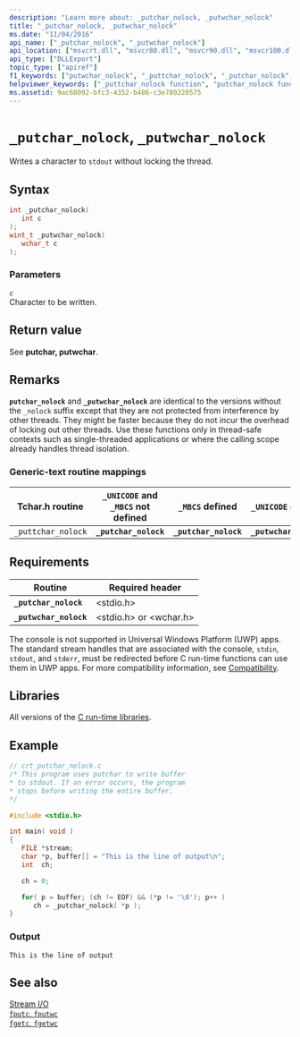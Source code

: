 ```yaml
---
description: "Learn more about: _putchar_nolock, _putwchar_nolock"
title: "_putchar_nolock, _putwchar_nolock"
ms.date: "11/04/2016"
api_name: ["_putchar_nolock", "_putwchar_nolock"]
api_location: ["msvcrt.dll", "msvcr80.dll", "msvcr90.dll", "msvcr100.dll", "msvcr100_clr0400.dll", "msvcr110.dll", "msvcr110_clr0400.dll", "msvcr120.dll", "msvcr120_clr0400.dll", "ucrtbase.dll"]
api_type: ["DLLExport"]
topic_type: ["apiref"]
f1_keywords: ["putwchar_nolock", "_puttchar_nolock", "_putchar_nolock", "_putwchar_nolock", "putchar_nolock"]
helpviewer_keywords: ["_puttchar_nolock function", "putchar_nolock function", "characters, writing", "standard output, writing to", "putwchar_nolock function", "_putchar_nolock function", "_putwchar_nolock function", "puttchar_nolock function"]
ms.assetid: 9ac68092-bfc3-4352-b486-c3e780220575
---
```

# `_putchar_nolock`, `_putwchar_nolock`

Writes a character to `stdout` without locking the thread.

## Syntax

```C
int _putchar_nolock(
   int c
);
wint_t _putwchar_nolock(
   wchar_t c
);
```

### Parameters

*`c`*\
Character to be written.

## Return value

See **putchar, putwchar**.

## Remarks

**`putchar_nolock`** and **`_putwchar_nolock`** are identical to the versions without the `_nolock` suffix except that they are not protected from interference by other threads. They might be faster because they do not incur the overhead of locking out other threads. Use these functions only in thread-safe contexts such as single-threaded applications or where the calling scope already handles thread isolation.

### Generic-text routine mappings

|Tchar.h routine|`_UNICODE` and `_MBCS` not defined|`_MBCS` defined|`_UNICODE` defined|
|---------------------|--------------------------------------|--------------------|-----------------------|
|`_puttchar_nolock`|**`_putchar_nolock`**|**`_putchar_nolock`**|**`_putwchar_nolock`**|

## Requirements

|Routine|Required header|
|-------------|---------------------|
|**`_putchar_nolock`**|\<stdio.h>|
|**`_putwchar_nolock`**|\<stdio.h> or \<wchar.h>|

The console is not supported in Universal Windows Platform (UWP) apps. The standard stream handles that are associated with the console, `stdin`, `stdout`, and `stderr`, must be redirected before C run-time functions can use them in UWP apps. For more compatibility information, see [Compatibility](../compatibility.md).

## Libraries

All versions of the [C run-time libraries](../crt-library-features.md).

## Example

```C
// crt_putchar_nolock.c
/* This program uses putchar to write buffer
* to stdout. If an error occurs, the program
* stops before writing the entire buffer.
*/

#include <stdio.h>

int main( void )
{
   FILE *stream;
   char *p, buffer[] = "This is the line of output\n";
   int  ch;

   ch = 0;

   for( p = buffer; (ch != EOF) && (*p != '\0'); p++ )
      ch = _putchar_nolock( *p );
}
```

### Output

```Output
This is the line of output
```

## See also

[Stream I/O](../stream-i-o.md)\
[`fputc`, `fputwc`](fputc-fputwc.md)\
[`fgetc`, `fgetwc`](fgetc-fgetwc.md)
